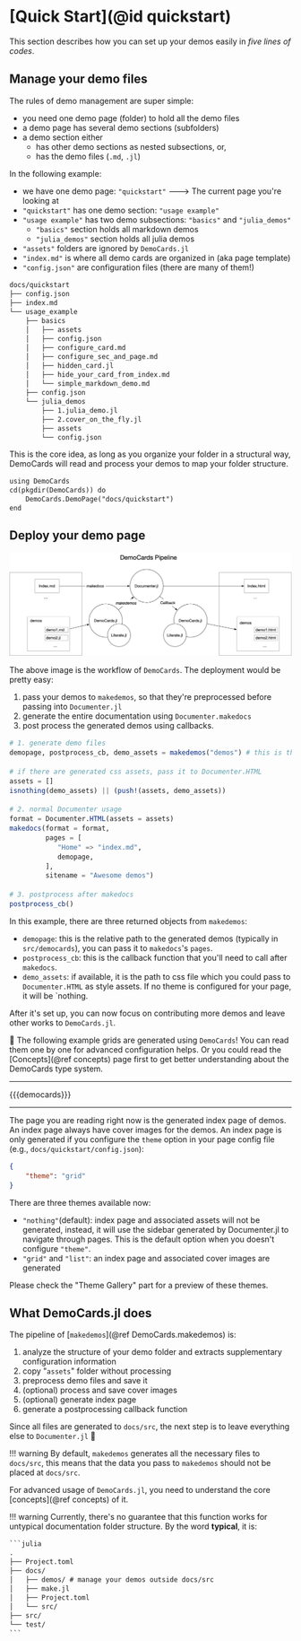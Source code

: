 # [Quick Start](@id quickstart)

This section describes how you can set up your demos easily in _five lines of codes_.

## Manage your demo files

The rules of demo management are super simple:

* you need one demo page (folder) to hold all the demo files
* a demo page has several demo sections (subfolders)
* a demo section either
    * has other demo sections as nested subsections, or,
    * has the demo files (`.md`, `.jl`)

In the following example:

* we have one demo page: `"quickstart"` ---> The current page you're looking at
* `"quickstart"` has one demo section: `"usage example"`
* `"usage example"` has two demo subsections: `"basics"` and `"julia_demos"`
  * `"basics"` section holds all markdown demos
  * `"julia_demos"` section holds all julia demos
* `"assets"` folders are ignored by `DemoCards.jl`
* `"index.md"` is where all demo cards are organized in (aka page template)
* `"config.json"` are configuration files (there are many of them!)

```text
docs/quickstart
├── config.json
├── index.md
└── usage_example
    ├── basics
    │   ├── assets
    │   ├── config.json
    │   ├── configure_card.md
    │   ├── configure_sec_and_page.md
    │   ├── hidden_card.jl
    │   ├── hide_your_card_from_index.md
    │   └── simple_markdown_demo.md
    ├── config.json
    └── julia_demos
        ├── 1.julia_demo.jl
        ├── 2.cover_on_the_fly.jl
        ├── assets
        └── config.json
```

This is the core idea, as long as you organize your folder in a structural way, DemoCards will read
and process your demos to map your folder structure.

```@repl simplest_demopage
using DemoCards
cd(pkgdir(DemoCards)) do
    DemoCards.DemoPage("docs/quickstart")
end
```

## Deploy your demo page

![democards workflow](assets/democards_workflow.png)

The above image is the workflow of `DemoCards`. The deployment would be pretty easy:

1. pass your demos to `makedemos`, so that they're preprocessed before passing into `Documenter.jl`
2. generate the entire documentation using `Documenter.makedocs`
3. post process the generated demos using callbacks.

```julia
# 1. generate demo files
demopage, postprocess_cb, demo_assets = makedemos("demos") # this is the relative path to docs/

# if there are generated css assets, pass it to Documenter.HTML
assets = []
isnothing(demo_assets) || (push!(assets, demo_assets))

# 2. normal Documenter usage
format = Documenter.HTML(assets = assets)
makedocs(format = format,
         pages = [
            "Home" => "index.md",
            demopage,
         ],
         sitename = "Awesome demos")

# 3. postprocess after makedocs
postprocess_cb()
```

In this example, there are three returned objects from `makedemos`:

* `demopage`: this is the relative path to the generated demos (typically in `src/democards`), you
  can pass it to `makedocs`'s `pages`.
* `postprocess_cb`: this is the callback function that you'll need to call after `makedocs`.
* `demo_assets`: if available, it is the path to css file which you could pass to `Documenter.HTML`
  as style assets. If no theme is configured for your page, it will be `nothing.

After it's set up, you can now focus on contributing more demos and leave
other works to `DemoCards.jl`.

🎉 The following example grids are generated using `DemoCards`! You can read them one by one for
advanced configuration helps. Or you could read the [Concepts](@ref concepts) page first to get
better understanding about the DemoCards type system.

---

{{{democards}}}

---

The page you are reading right now is the generated index page of demos. An index page always have
cover images for the demos. An index page is only generated if you configure the `theme` option in
your page config file (e.g., `docs/quickstart/config.json`):

```json
{
    "theme": "grid"
}
```

There are three themes available now:

* `"nothing"`(default): index page and associated assets will not be generated, instead, it will use
  the sidebar generated by Documenter.jl to navigate through pages. This is the default option when
  you doesn't configure `"theme"`.
* `"grid"` and `"list"`: an index page and associated cover images are generated

Please check the "Theme Gallery" part for a preview of these themes.

## What DemoCards.jl does

The pipeline of [`makedemos`](@ref DemoCards.makedemos) is:

1. analyze the structure of your demo folder and extracts supplementary configuration information
2. copy "`assets`" folder without processing
3. preprocess demo files and save it
4. (optional) process and save cover images
5. (optional) generate index page
6. generate a postprocessing callback function

Since all files are generated to `docs/src`, the next step is to leave everything else
to `Documenter.jl` 💯

!!! warning
    By default, `makedemos` generates all the necessary files to `docs/src`, this means that the
    data you pass to `makedemos` should not be placed at `docs/src`.

For advanced usage of `DemoCards.jl`, you need to understand the core [concepts](@ref concepts) of it.

!!! warning
    Currently, there's no guarantee that this function works for untypical
    documentation folder structure. By the word **typical**, it is:

    ```julia
    .
    ├── Project.toml
    ├── docs/
    │   ├── demos/ # manage your demos outside docs/src
    │   ├── make.jl
    │   ├── Project.toml
    │   └── src/
    ├── src/
    └── test/
    ```
